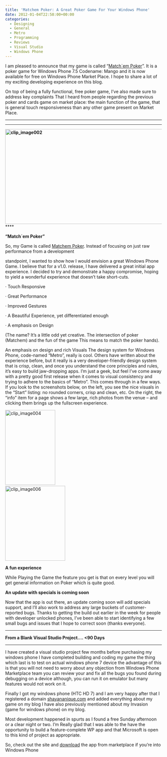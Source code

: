 ```yaml
---
title: 'Matchem Poker: A Great Poker Game For Your Windows Phone'
date: 2012-01-04T22:58:00+00:00
categories:
  - Designing
  - General
  - Metro
  - Programming
  - Reviews
  - Visual Studio
  - Windows Phone
---
```

I am pleased to announce that my game is called “[Match\`em Poker](http://www.windowsphone.com/en-GB/apps/081f188d-fe71-4015-b568-b4f1186bf039)”. It is a poker game for Windows Phone 7.5 Codename: Mango and it is now available for free on Windows Phone Market Place. I hope to share a lot of my exciting developing experience on this blog. 

On top of being a fully functional, free poker game, I’ve also made sure to address key complaints That I heard from people regarding the previous poker and cards game on market place: the main function of the game, that is general touch responsiveness than any other game present on Market Place. 

****

****

**[<img loading="lazy" style="background-image: none; border-bottom: 0px; border-left: 0px; padding-left: 0px; padding-right: 0px; display: inline; border-top: 0px; border-right: 0px; padding-top: 0px" title="clip_image002" border="0" alt="clip_image002" src="http://shayananique.com/wp-content/uploads/2012/07/clip_image002_thumb.jpg" width="529" height="304" />](http://shayananique.com/wp-content/uploads/2012/07/clip_image002.jpg)******

**“Match\`em Poker”**

So, my Game is called [Matchem Poker](http://www.windowsphone.com/en-GB/apps/081f188d-fe71-4015-b568-b4f1186bf039). Instead of focusing on just raw performance from a development

standpoint, I wanted to show how I would envision a great Windows Phone Game. I believe that for a v1.0. release, I have delivered a great initial app experience. I decided to try and demonstrate a happy compromise, hoping to yield a wonderful experience that doesn’t take short-cuts.

· Touch Responsive

· Great Performance 

· Improved Gestures 

· A Beautiful Experience, yet differentiated enough 

· A emphasis on Design 

(The name? It’s a little odd yet creative. The intersection of poker (Matchem) and the fun of the game This means to match the poker hands). 

An emphasis on design and rich Visuals The design system for Windows Phone, code-named “Metro”, really is cool. Others have written about the experience before, but it really is a very developer-friendly design system that is crisp, clean, and once you understand the core principles and rules, it’s easy to build jaw-dropping apps. I’m just a geek, but feel I’ve come away with a pretty good first release when it comes to visual consistency and trying to adhere to the basics of “Metro”. This comes through in a few ways. If you look to the screenshots below, on the left, you see the nice visuals in the “Start” listing: no rounded corners, crisp and clean, etc. On the right, the “info” item for a page shows a few large, rich photos from the venue – and clicking them brings up the fullscreen experience.

[<img loading="lazy" style="background-image: none; border-bottom: 0px; border-left: 0px; padding-left: 0px; padding-right: 0px; display: inline; border-top: 0px; border-right: 0px; padding-top: 0px" title="clip_image004" border="0" alt="clip_image004" src="http://shayananique.com/wp-content/uploads/2012/07/clip_image004_thumb.jpg" width="161" height="240" />](http://shayananique.com/wp-content/uploads/2012/07/clip_image004.jpg)&#160;&#160;&#160;&#160;&#160;&#160;&#160;&#160;&#160;&#160;&#160;&#160;&#160;&#160;&#160;&#160;&#160;&#160;&#160;&#160;&#160;&#160;&#160;&#160;&#160;&#160;&#160;&#160;&#160;&#160;&#160;&#160;&#160;&#160;&#160;&#160;&#160;&#160;&#160;&#160;&#160;&#160;&#160;&#160; [<img loading="lazy" style="background-image: none; border-bottom: 0px; border-left: 0px; padding-left: 0px; padding-right: 0px; display: inline; border-top: 0px; border-right: 0px; padding-top: 0px" title="clip_image006" border="0" alt="clip_image006" src="http://shayananique.com/wp-content/uploads/2012/07/clip_image006_thumb.jpg" width="193" height="240" />](http://shayananique.com/wp-content/uploads/2012/07/clip_image006.jpg)

**A fun experience** 

While Playing the Game the feature you get is that on every level you will get general information on Poker which is quite good. 

**An update with specials is coming soon**

Now that the app is out there, an update coming soon will add specials support, and I’ll also work to address any large buckets of customer-reported bugs. Thanks to getting the build out earlier in the week for people with developer unlocked phones, I’ve been able to start identifying a few small bugs and issues that I hope to correct soon (thanks everyone).

****

**From a Blank Visual Studio Project…. <90 Days** 

****

I have created a visual studio project few months before purchasing my windows phone I have completed building and coding my game the thing which last is to test on actual windows phone 7 device the advantage of this is that you will not need to worry about any objection from Windows Phone Marketplace team you can review your and fix all the bugs you found during debugging on a device although, you can run it on emulator but many features would not work on it.

Finally I got my windows phone (HTC HD 7) and I am very happy after that I registered a domain [shayananique.com](http://www.shayananique.com) and added everything about my game on my blog I have also previously mentioned about my Invasion (game for windows phone) on my blog.

Most development happened in spurts as I found a free Sunday afternoon or a clear night or two. I’m Really glad that I was able to the have the opportunity to build a feature-complete WP app and that Microsoft is open to this kind of project as appropriate.

So, check out the site and [download](http://www.windowsphone.com/en-GB/apps/081f188d-fe71-4015-b568-b4f1186bf039) the app from marketplace if you’re into Windows Phone